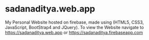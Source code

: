 # sadanaditya.web.app
My Personal Website hosted on firebase, made using (HTML5, CSS3, JavaScript, BootStrap4 and JQuery).
To view the Website navigate to https://sadanaditya.web.app or https://sadanaditya.firebaseapp.com
